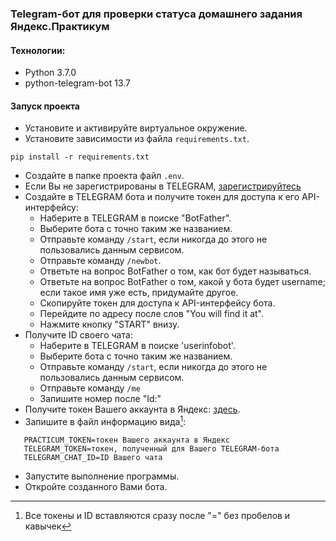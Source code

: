 ### Telegram-бот для проверки статуса домашнего задания Яндекс.Практикум

#### Технологии:
- Python 3.7.0
- python-telegram-bot 13.7

#### Запуск проекта
- Установите и активируйте виртуальное окружение.
- Установите зависимости из файла `requirements.txt`.
```
pip install -r requirements.txt
``` 
- Создайте в папке проекта файл `.env`.
- Если Вы не зарегистрированы в TELEGRAM, [зарегистрируйтесь](https://messengers.guru/telegram/kak-zaregistrirovatsya-telegrame)
- Создайте в TELEGRAM бота и получите токен для доступа к его API-интерфейсу:
  - Наберите в TELEGRAM в поиске "BotFather".
  - Выберите бота с точно таким же названием.
  - Отправьте команду `/start`, если никогда до этого не пользовались данным сервисом.
  - Отправьте команду `/newbot`.
  - Ответьте на вопрос BotFather о том, как бот будет называться.
  - Ответьте на вопрос BotFather о том, какой у бота будет username; если такое имя уже есть, придумайте другое.
  - Скопируйте токен для доступа к API-интерфейсу бота.
  - Перейдите по адресу после слов "You will find it at".
  - Нажмите кнопку "START" внизу. 
- Получите ID своего чата:
  - Наберите в TELEGRAM в поиске 'userinfobot'.
  - Выберите бота с точно таким же названием.
  - Отправьте команду `/start`, если никогда до этого не пользовались данным сервисом.
  - Отправьте команду `/me`
  - Запишите номер после "Id:"
- Получите токен Вашего аккаунта в Яндекс: [здесь](https://oauth.yandex.ru/authorize?response_type=token&client_id=1d0b9dd4d652455a9eb710d450ff456a).
- Запишите в файл информацию вида[^1]:
```
   PRACTICUM_TOKEN=токен Вашего аккаунта в Яндекс
   TELEGRAM_TOKEN=токен, полученный для Вашего TELEGRAM-бота
   TELEGRAM_CHAT_ID=ID Вашего чата
```
- Запустите выполнение программы.
- Откройте созданного Вами бота.

[^1]: Все токены и ID вставляются сразу после "=" без пробелов и кавычек
